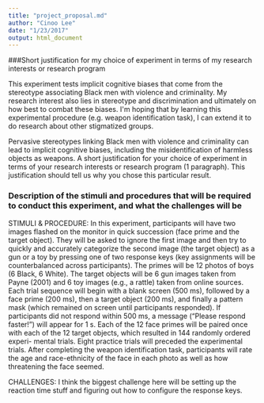 ```yaml
---
title: "project_proposal.md"
author: "Cinoo Lee"
date: "1/23/2017"
output: html_document
---
```

###Short justification for my choice of experiment in terms of my research interests or research program

This experiment tests implicit cognitive biases that come from the stereotype associating Black men with violence and criminality. My research interest also lies in stereotype and discrimination and ultimately on how best to combat these biases. I'm hoping that by learning this experimental procedure (e.g. weapon identification task), I can extend it to do research about other stigmatized groups.

Pervasive stereotypes linking Black men with violence and criminality can lead to implicit cognitive biases, including the misidentification of harmless objects as weapons. 
A short justification for your choice of experiment in terms of your research interests or research program (1 paragraph). This justification should tell us why you chose this particular result.

### Description of the stimuli and procedures that will be required to conduct this experiment, and what the challenges will be
STIMULI & PROCEDURE:
In this experiment, participants will have two images flashed on the monitor in quick succession (face prime and the target object). They will be asked to ignore the first image and then try to quickly and accurately categorize the second image (the target object) as a gun or a toy by pressing one of two response keys (key assignments will be counterbalanced across participants).
The primes will be 12 photos of boys (6 Black, 6 White). The target objects will be 6 gun images taken from Payne (2001) and 6 toy images (e.g., a rattle) taken from online sources. 
Each trial sequence will begin with a blank screen (500 ms), followed by a face prime (200 ms), then a target object (200 ms), and finally a pattern mask (which remained on screen until participants responded). If participants did not respond within 500 ms, a message (“Please respond faster!”) will appear for 1 s. Each of the 12 face primes will be paired once with each of the 12 target objects, which resulted in 144 randomly ordered experi- mental trials. Eight practice trials will preceded the experimental trials.
After completing the weapon identification task, participants will rate the age and race-ethnicity of the face in each photo as well as how threatening the face seemed. 

CHALLENGES:
I think the biggest challenge here will be setting up the reaction time stuff and figuring out how to configure the response keys.